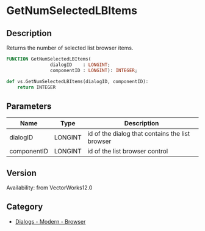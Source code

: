 # GetNumSelectedLBItems

## Description
Returns the number of selected list browser items.

```pascal
FUNCTION GetNumSelectedLBItems(
				dialogID    : LONGINT;
				componentID : LONGINT): INTEGER;
```

```python
def vs.GetNumSelectedLBItems(dialogID, componentID):
    return INTEGER
```

## Parameters
|Name|Type|Description|
|---|---|---|
|dialogID|LONGINT|id of the dialog that contains the list browser|
|componentID|LONGINT|id of the list browser control|

## Version
Availability: from VectorWorks12.0

## Category
* [Dialogs - Modern - Browser](../Categories/Dialogs%20-%20Modern%20-%20Browser.md)
